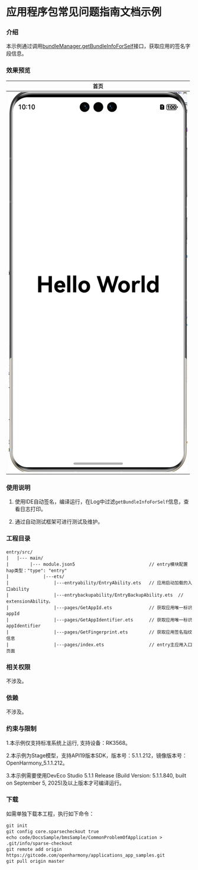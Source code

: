 # 应用程序包常见问题指南文档示例

### 介绍

本示例通过调用[bundleManager.getBundleInfoForSelf](https://gitcode.com/openharmony/docs/blob/master/zh-cn/application-dev/reference/apis-ability-kit/js-apis-bundleManager.md#bundlemanagergetbundleinfoforself)接口，获取应用的签名字段信息。

### 效果预览

| 首页                              |
|---------------------------------|
| ![img.png](screenshots/img.png) |

### 使用说明

1. 使用IDE自动签名，编译运行，在Log中过滤`getBundleInfoForSelf`信息，查看日志打印。

2. 通过自动测试框架可进行测试及维护。

### 工程目录
```
entry/src/
|   |--- main/
|        |--- module.json5                            // entry模块配置hap类型："type": "entry"
|             |---ets/
|                 |---entryability/EntryAbility.ets   // 应用启动加载的入口ability
|                 |---entrybackupability/EntryBackupAbility.ets  // extensionAbility。
|                 |---pages/GetAppId.ets              // 获取应用唯一标识appId
|                 |---pages/GetAppIdentifier.ets      // 获取应用唯一标识appIdentifier
|                 |---pages/GetFingerprint.ets        // 获取应用签名指纹信息
|                 |---pages/index.ets                 // entry主应用入口页面
```

### 相关权限

不涉及。

### 依赖

不涉及。

### 约束与限制

1.本示例仅支持标准系统上运行, 支持设备：RK3568。

2.本示例为Stage模型，支持API19版本SDK，版本号：5.1.1.212，镜像版本号：OpenHarmony_5.1.1.212。

3.本示例需要使用DevEco Studio 5.1.1 Release (Build Version: 5.1.1.840, built on September 5, 2025)及以上版本才可编译运行。

### 下载

如需单独下载本工程，执行如下命令：

````
git init
git config core.sparsecheckout true
echo code/DocsSample/bmsSample/CommonProblemOfApplication > .git/info/sparse-checkout
git remote add origin https://gitcode.com/openharmony/applications_app_samples.git
git pull origin master
````